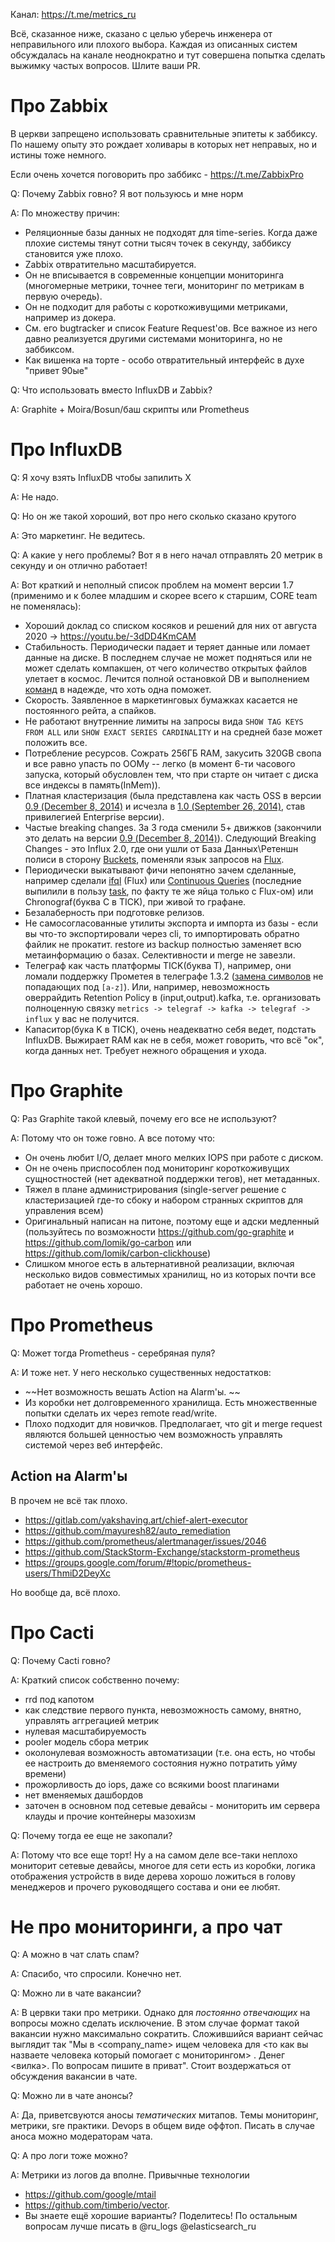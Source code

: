 
Канал: https://t.me/metrics_ru

Всё, сказанное ниже, сказано с целью уберечь инженера от неправильного или плохого выбора.
Каждая из описанных систем обсуждалась на канале неоднократно и тут совершена попытка сделать выжимку частых вопросов.
Шлите ваши PR.

Про Zabbix
===========

В церкви запрещено использовать сравнительные эпитеты к заббиксу. По нашему опыту это рождает холивары в которых нет неправых, но и истины тоже немного.

Если очень хочется поговорить про заббикс - https://t.me/ZabbixPro

Q: Почему Zabbix говно? Я вот пользуюсь и мне норм

A: По множеству причин:
  * Реляционные базы данных не подходят для time-series.
  Когда даже плохие системы тянут сотни тысяч точек в секунду, заббиксу становится уже плохо.
  * Zabbix отвратительно масштабируется.
  * Он не вписывается в современные концепции мониторинга (многомерные метрики, точнее теги, мониторинг по метрикам в первую очередь).
  * Он не подходит для работы с короткоживущими метриками, например из докера.
  * См. его bugtracker и список Feature Request'ов. Все важное из него давно реализуется другими системами мониторинга, но не заббиксом.
  * Как вишенка на торте - особо отвратительный интерфейс в духе "привет 90ые"


Q: Что использовать вместо InfluxDB и Zabbix?

A: Graphite + Moira/Bosun/баш скрипты или Prometheus

Про InfluxDB
============

Q: Я хочу взять InfluxDB чтобы запилить X

A: Не надо.

Q: Но он же такой хороший, вот про него сколько сказано крутого

A: Это маркетинг. Не ведитесь.

Q: А какие у него проблемы? Вот я в него начал отправлять 20 метрик в секунду и он отлично работает!

A: Вот краткий и неполный список проблем на момент версии 1.7 (применимо и к более младшим и скорее всего к старшим, CORE team не поменялась):

  * Хороший доклад со списком косяков и решений для них от августа 2020 -> https://youtu.be/-3dDD4KmCAM
  * Стабильность. Периодически падает и теряет данные или ломает данные на диске. В последнем случае не может подняться или не может сделать компакшен,
    от чего количество открытых файлов улетает в космос. Лечится полной остановкой DB и выполнением [команд](https://docs.influxdata.com/influxdb/v1.8/tools/influx_inspect/) в надежде, что хоть одна поможет.
  * Скорость. Заявленное в маркетинговых бумажках касается не постоянного рейта, а спайков.
  * Не работают внутренние лимиты на запросы вида `SHOW TAG KEYS FROM ALL` или `SHOW EXACT SERIES CARDINALITY` и на средней базе может положить все.
  * Потребление ресурсов. Сожрать 256ГБ RAM, закусить 320GB свопа и все равно упасть по OOMу -- легко (в момент 6-ти часового запуска, который обусловлен тем, что при старте он читает с диска все индексы в память(InMem)).
  * Платная кластеризация (была представлена как часть OSS в версии [0.9 (December 8, 2014)](https://www.influxdata.com/blog/clustering-tags-and-enhancements-to-come-in-0-9-0/) и исчезла в [1.0 (September 26, 2014)](https://www.influxdata.com/blog/one-year-of-influxdb-and-the-road-to-1-0/), став привилегией Enterprise версии).
  * Частые breaking changes. За 3 года сменили 5+ движков (закончили это делать на версии [0.9 (December 8, 2014)](https://www.influxdata.com/blog/clustering-tags-and-enhancements-to-come-in-0-9-0/)).
    Следующий Breaking Changes - это Influx 2.0, где они ушли от База Данных\Ретеншн полиси в сторону [Buckets](https://v2.docs.influxdata.com/v2.0/reference/key-concepts/data-elements/#bucket),
    поменяли язык запросов на [Flux](https://v2.docs.influxdata.com/v2.0/reference/flux/).
  * Периодически выкатывают фичи непонятно зачем сделанные, например сделали [ifql](https://www.influxdata.com/blog/announcing-ifql-v0-0-3/) (Flux) или
    [Continuous Queries](https://docs.influxdata.com/influxdb/v1.8/query_language/continuous_queries/) (последние выпилили в пользу [task](https://v2.docs.influxdata.com/v2.0/process-data/common-tasks/downsample-data/),
    по факту те же яйца только с Flux-ом) или Chronograf(буква C в TICK), при живой то графане.
  * Безалаберность при подготовке релизов.
  * Не самосогласованные утилиты экспорта и импорта из базы - если вы что-то экспортировали через cli, то импортировать обратно файлик не прокатит. restore из backup полностью заменяет всю метаинформацию о базах. Селективности и merge не завезли.
  * Телеграф как часть платформы TICK(буква T), например, они ломали поддержку Прометея в телеграфе 1.3.2 ([замена символов](https://github.com/influxdata/telegraf/issues/2937) не попадающих под `[a-z]`).
    Или, например, невозможность оверрайдить Retention Policy в (input,output).kafka, т.е. организовать полноценную связку `metrics -> telegraf -> kafka -> telegraf -> influx` у вас не получится.
  * Капаситор(бука K в TICK), очень неадекватно себя ведет, подстать InfluxDB. Выжирает RAM как не в себя, может говорить, что всё "ок", когда данных нет. Требует нежного обращения и ухода.



Про Graphite
============

Q: Раз Graphite такой клевый, почему его все не используют?

A: Потому что он тоже говно. А все потому что:
  * Он очень любит I/O, делает много мелких IOPS при работе с диском.
  * Он не очень приспособлен под мониторинг короткоживущих сущностностей (нет адекватной поддержки тегов), нет метаданных.
  * Тяжел в плане администрирования (single-server решение с кластеризацией где-то сбоку и набором странных скриптов для управления всем)
  * Оригинальный написан на питоне, поэтому еще и адски медленный (пользуйтесь по возможности https://github.com/go-graphite и https://github.com/lomik/go-carbon или https://github.com/lomik/carbon-clickhouse)
  * Слишком многое есть в альтернативной реализации, включая несколько видов совместимых хранилищ, но из которых почти все работает не очень хорошо.


Про Prometheus
==============

Q: Может тогда Prometheus - серебряная пуля?

A: И тоже нет. У него несколько существенных недостатков:

  * ~~Нет возможность вешать Action на Alarm'ы. ~~
  * Из коробки нет долговременного хранилища. Есть множественные попытки сделать их через remote read/write.
  * Плохо подходит для новичков. Предполагает, что git и merge request являются большей ценностью чем возможность управлять системой через веб интерфейс.

Action на Alarm'ы
------------------

В прочем не всё так плохо.
* https://gitlab.com/yakshaving.art/chief-alert-executor
* https://github.com/mayuresh82/auto_remediation
* https://github.com/prometheus/alertmanager/issues/2046
* https://github.com/StackStorm-Exchange/stackstorm-prometheus
* https://groups.google.com/forum/#!topic/prometheus-users/ThmiD2DeyXc

Но вообще да, всё плохо.

Про Cacti
=========

Q: Почему Cacti говно?

A: Краткий список собственно почему:

  * rrd под капотом
  * как следствие первого пункта, невозможность самому, внятно, управлять аггрегацией метрик
  * нулевая масштабируемость
  * pooler модель сбора метрик
  * околонулевая возможность автоматизации (т.е. она есть, но чтобы ее настроить до вменяемого состояния нужно потратить уйму времени)
  * прожорливость до iops, даже со всякими boost плагинами
  * нет вменяемых дашбордов
  * заточен в основном под сетевые девайсы - мониторить им сервера клауды и прочие контейнеры мазохизм

Q: Почему тогда ее еще не закопали?

A: Потому что все еще торт! Ну а на самом деле все-таки неплохо мониторит сетевые девайсы, многое для сети есть из коробки, логика отображения устройств в виде дерева хорошо ложиться в голову менеджеров и прочего руководящего состава и они ее любят.


Не про мониторинги, а про чат
=============================

Q: А можно в чат слать спам?

A: Спасибо, что спросили. Конечно нет.

Q: Можно ли в чате вакансии?

A: В цервки таки про метрики. Однако для _постоянно отвечающих_ на вопросы можно сделать исключение. В этом случае формат такой вакансии нужно максимально сократить. Сложившийся вариант сейчас выглядит так "Мы в <company_name> ищем человека для <то как вы назваете человека который помогает с мониторингом> . Денег <вилка>. По вопросам пишите в приват". Стоит воздержаться от обсуждения вакансии в чате.

Q: Можно ли в чате анонсы?

A: Да, приветсвуются аносы _тематических_ митапов. Темы мониторинг, метрики, sre практики. Devops в общем виде оффтоп. Писать в случае аноса можно модераторам чата.

Q: А про логи тоже можно?

A: Метрики из логов да вполне. Привычные технологии
* https://github.com/google/mtail
* https://github.com/timberio/vector.
* Вы знаете ещё хорошие варианты? Поделитесь!
По остальным вопросам лучше писать в @ru_logs @elasticsearch_ru
